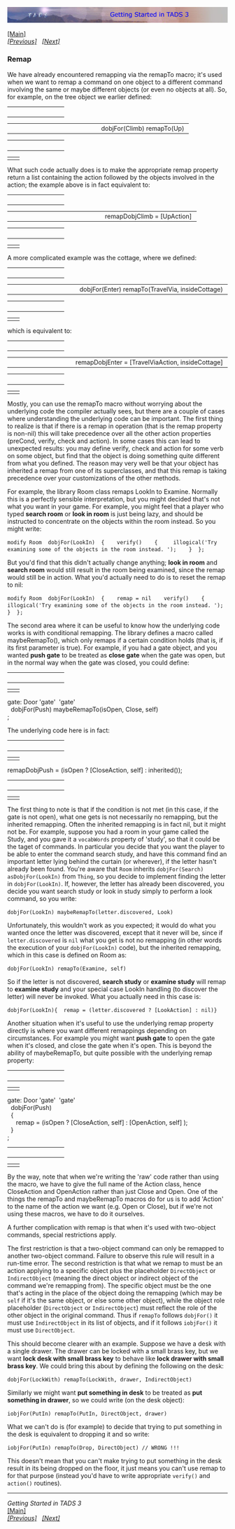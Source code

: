 <div class="topbar">

[<img src="topbar.jpg" data-border="0" />](index.html)

</div>

<div class="main">

[\[Main\]](index.html)  
*[\[Previous\]](precond.htm)   [\[Next\]](messages.htm)*

### Remap

We have already encountered remapping via the remapTo macro; it's used
when we want to remap a command on one object to a different command
involving the same or maybe different objects (or even no objects at
all). So, for example, on the tree object we earlier defined:

<table data-border="0" data-cellpadding="0" data-cellspacing="0">
<colgroup>
<col style="width: 50%" />
<col style="width: 50%" />
</colgroup>
<tbody>
<tr data-valign="TOP">
<td width="51"></td>
<td> <br />
</td>
</tr>
</tbody>
</table>

<table data-border="0" data-cellpadding="0" data-cellspacing="0">
<colgroup>
<col style="width: 50%" />
<col style="width: 50%" />
</colgroup>
<tbody>
<tr data-valign="TOP">
<td width="51"></td>
<td>dobjFor(Climb) remapTo(Up) <br />
</td>
</tr>
</tbody>
</table>

<table data-border="0" data-cellpadding="0" data-cellspacing="0">
<colgroup>
<col style="width: 50%" />
<col style="width: 50%" />
</colgroup>
<tbody>
<tr data-valign="TOP">
<td width="51"></td>
<td> <br />
</td>
</tr>
</tbody>
</table>

|     |     |
|-----|-----|
|     |     |

What such code actually does is to make the appropriate remap property
return a list containing the action followed by the objects involved in
the action; the example above is in fact equivalent to:  

<table data-border="0" data-cellpadding="0" data-cellspacing="0">
<colgroup>
<col style="width: 50%" />
<col style="width: 50%" />
</colgroup>
<tbody>
<tr data-valign="TOP">
<td width="51"></td>
<td> <br />
</td>
</tr>
</tbody>
</table>

<table data-border="0" data-cellpadding="0" data-cellspacing="0">
<colgroup>
<col style="width: 50%" />
<col style="width: 50%" />
</colgroup>
<tbody>
<tr data-valign="TOP">
<td width="51"></td>
<td>remapDobjClimb = [UpAction] <br />
</td>
</tr>
</tbody>
</table>

<table data-border="0" data-cellpadding="0" data-cellspacing="0">
<colgroup>
<col style="width: 50%" />
<col style="width: 50%" />
</colgroup>
<tbody>
<tr data-valign="TOP">
<td width="51"></td>
<td> <br />
</td>
</tr>
</tbody>
</table>

|     |     |
|-----|-----|
|     |     |

A more complicated example was the cottage, where we defined:  

<table data-border="0" data-cellpadding="0" data-cellspacing="0">
<colgroup>
<col style="width: 50%" />
<col style="width: 50%" />
</colgroup>
<tbody>
<tr data-valign="TOP">
<td width="51"></td>
<td> <br />
</td>
</tr>
</tbody>
</table>

<table data-border="0" data-cellpadding="0" data-cellspacing="0">
<colgroup>
<col style="width: 50%" />
<col style="width: 50%" />
</colgroup>
<tbody>
<tr data-valign="TOP">
<td width="51"></td>
<td>dobjFor(Enter) remapTo(TravelVia, insideCottage) <br />
</td>
</tr>
</tbody>
</table>

<table data-border="0" data-cellpadding="0" data-cellspacing="0">
<colgroup>
<col style="width: 50%" />
<col style="width: 50%" />
</colgroup>
<tbody>
<tr data-valign="TOP">
<td width="51"></td>
<td> <br />
</td>
</tr>
</tbody>
</table>

|     |     |
|-----|-----|
|     |     |

which is equivalent to:  

<table data-border="0" data-cellpadding="0" data-cellspacing="0">
<colgroup>
<col style="width: 50%" />
<col style="width: 50%" />
</colgroup>
<tbody>
<tr data-valign="TOP">
<td width="51"></td>
<td> <br />
</td>
</tr>
</tbody>
</table>

<table data-border="0" data-cellpadding="0" data-cellspacing="0">
<colgroup>
<col style="width: 50%" />
<col style="width: 50%" />
</colgroup>
<tbody>
<tr data-valign="TOP">
<td width="51"></td>
<td>remapDobjEnter = [TravelViaAction, insideCottage] <br />
</td>
</tr>
</tbody>
</table>

<table data-border="0" data-cellpadding="0" data-cellspacing="0">
<colgroup>
<col style="width: 50%" />
<col style="width: 50%" />
</colgroup>
<tbody>
<tr data-valign="TOP">
<td width="51"></td>
<td> <br />
</td>
</tr>
</tbody>
</table>

|     |     |
|-----|-----|
|     |     |

Mostly, you can use the remapTo macro without worrying about the
underlying code the compiler actually sees, but there are a couple of
cases where understanding the underlying code can be important. The
first thing to realize is that if there is a remap in operation (that is
the remap property is non-nil) this will take precedence over all the
other action properties (preCond, verify, check and action). In some
cases this can lead to unexpected results: you may define verify, check
and action for some verb on some object, but find that the object is
doing something quite different from what you defined. The reason may
very well be that your object has inherited a remap from one of its
superclasses, and that this remap is taking precedence over your
customizations of the other methods.  
  
For example, the library Room class remaps LookIn to Examine. Normally
this is a perfectly sensible interpretation, but you might decided
that's not what you want in your game. For example, you might feel that
a player who typed **search room** or **look in room** is just being
lazy, and should be instructed to concentrate on the objects within the
room instead. So you might write:  

    modify Room  dobjFor(LookIn)  {    verify()    {     illogical('Try examining some of the objects in the room instead. ');    }  };

But you'd find that this didn't actually change anything; **look in
room** and **search room** would still result in the room being
examined, since the remap would still be in action. What you'd actually
need to do is to reset the remap to nil:  

    modify Room  dobjFor(LookIn)  {    remap = nil    verify()    {     illogical('Try examining some of the objects in the room instead. ');    }  };

The second area where it can be useful to know how the underlying code
works is with conditional remapping. The library defines a macro called
maybeRemapTo(), which only remaps if a certain condition holds (that is,
if its first parameter is true). For example, if you had a gate object,
and you wanted **push gate** to be treated as **close gate** when the
gate was open, but in the normal way when the gate was closed, you could
define:  

<table data-border="0" data-cellpadding="0" data-cellspacing="0">
<colgroup>
<col style="width: 50%" />
<col style="width: 50%" />
</colgroup>
<tbody>
<tr data-valign="TOP">
<td width="51"></td>
<td> <br />
</td>
</tr>
</tbody>
</table>

|     |     |
|-----|-----|
|     |     |

gate: Door 'gate'  'gate'  
  dobjFor(Push) maybeRemapTo(isOpen, Close, self)  
;  

The underlying code here is in fact:   

</div>

<table data-border="0" data-cellpadding="0" data-cellspacing="0">
<colgroup>
<col style="width: 50%" />
<col style="width: 50%" />
</colgroup>
<tbody>
<tr data-valign="TOP">
<td width="51"></td>
<td> <br />
</td>
</tr>
</tbody>
</table>

|     |     |
|-----|-----|
|     |     |

remapDobjPush = (isOpen ? \[CloseAction, self\] : inherited());  

<table data-border="0" data-cellpadding="0" data-cellspacing="0">
<colgroup>
<col style="width: 50%" />
<col style="width: 50%" />
</colgroup>
<tbody>
<tr data-valign="TOP">
<td width="51"></td>
<td> <br />
</td>
</tr>
</tbody>
</table>

|     |     |
|-----|-----|
|     |     |

The first thing to note is that if the condition is not met (in this
case, if the gate is not open), what one gets is not necessarily no
remapping, but the inherited remapping. Often the inherited remapping is
in fact nil, but it might not be. For example, suppose you had a room in
your game called the Study, and you gave it a `vocabWords` property of
'study', so that it could be the taget of commands. In particular you
decide that you want the player to be able to enter the command search
study, and have this command find an important letter lying behind the
curtain (or wherever), if the letter hasn't already been found. You're
aware that `Room` inherits `dobjFor(Search) asDobjFor(LookIn)` from
`Thing`, so you decide to implement finding the letter in
`dobjFor(LookIn)`. If, however, the letter has already been discovered,
you decide you want search study or look in study simply to perform a
look command, so you write:

    dobjFor(LookIn) maybeRemapTo(letter.discovered, Look)

Unfortunately, this wouldn't work as you expected; it would do what you
wanted once the letter was discovered, except that it never will be,
since if `letter.discovered` is `nil` what you get is not no remapping
(in other words the execution of your `dobjFor(LookIn)` code), but the
inherited remapping, which in this case is defined on Room as:

    dobjFor(LookIn) remapTo(Examine, self) 

So if the letter is not discovered, **search study** or **examine
study** will remap to **examine study** and your special case LookIn
handling (to discover the letter) will never be invoked. What you
actually need in this case is:

    dobjFor(LookIn){  remap = (letter.discovered ? [LookAction] : nil)} 

  
Another situation when it's useful to use the underlying remap property
directly is where you want different remappings depending on
circumstances. For example you might want **push gate** to open the gate
when it's closed, and close the gate when it's open. This is beyond the
ability of maybeRemapTo, but quite possible with the underlying remap
property:  

<table data-border="0" data-cellpadding="0" data-cellspacing="0">
<colgroup>
<col style="width: 50%" />
<col style="width: 50%" />
</colgroup>
<tbody>
<tr data-valign="TOP">
<td width="51"></td>
<td> <br />
</td>
</tr>
</tbody>
</table>

|     |     |
|-----|-----|
|     |     |

gate: Door 'gate'  'gate'  
  dobjFor(Push)   
  {  
     remap = (isOpen ? \[CloseAction, self\] : \[OpenAction, self\] );  
  }  
;  

<table data-border="0" data-cellpadding="0" data-cellspacing="0">
<colgroup>
<col style="width: 50%" />
<col style="width: 50%" />
</colgroup>
<tbody>
<tr data-valign="TOP">
<td width="51"></td>
<td> <br />
</td>
</tr>
</tbody>
</table>

|     |     |
|-----|-----|
|     |     |

By the way, note that when we're writing the 'raw' code rather than
using the macro, we have to give the full name of the Action class,
hence CloseAction and OpenAction rather than just Close and Open. One of
the things the remapTo and maybeRemapTo macros do for us is to add
'Action' to the name of the action we want (e.g. Open or Close), but if
we're not using these macros, we have to do it ourselves.

A further complication with remap is that when it's used with two-object
commands, special restrictions apply.

The first restriction is that a two-object command can only be remapped
to another two-object command. Failure to observe this rule will result
in a run-time error. The second restriction is that what we remap to
must be an action applying to a specific object plus the placeholder
`DirectObject` or `IndirectObject` (meaning the direct object or
indirect object of the command we're remapping from). The specific
object must be the one that's acting in the place of the object doing
the remapping (which may be `self` if it's the same object, or else some
other object), while the object role placeholder (`DirectObject` or
`IndirectObject`) must reflect the role of the other object in the
original command. Thus if `remapTo` follows `dobjFor()` it must use
`IndirectObject` in its list of objects, and if it follows `iobjFor()`
it must use `DirectObject`.

This should become clearer with an example. Suppose we have a desk with
a single drawer. The drawer can be locked with a small brass key, but we
want **lock desk with small brass key** to behave like **lock drawer
with small brass key**. We could bring this about by defining the
following on the desk:

    dobjFor(LockWith) remapTo(LockWith, drawer, IndirectObject)

Similarly we might want **put something in desk** to be treated as **put
something in drawer**, so we could write (on the desk object):

    iobjFor(PutIn) remapTo(PutIn, DirectObject, drawer)

What we can't do is (for example) to decide that trying to put something
in the desk is equivalent to dropping it and so write:

    iobjFor(PutIn) remapTo(Drop, DirectObject) // WRONG !!!

This doesn't mean that you can't make trying to put something in the
desk result in its being dropped on the floor, it just means you can't
use remap to for that purpose (instead you'd have to write appropriate
`verify()` and `action()` routines).  

------------------------------------------------------------------------

*Getting Started in TADS 3*  
[\[Main\]](index.html)  
*[\[Previous\]](precond.htm)   [\[Next\]](messages.htm)*

